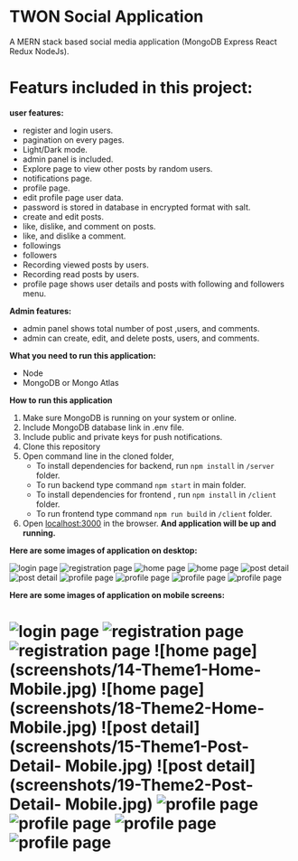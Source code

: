 # TWON Social Application
A MERN stack based social media application (MongoDB Express React Redux NodeJs).

# Featurs included in this project:

**user features:**
 - register and login users. 
 - pagination on every pages.
 - Light/Dark mode.
 - admin panel is included.
 - Explore page to view other posts by random users.
 - notifications page.
 - profile page.
 - edit profile page user data.
 - password is stored in database in encrypted format with salt.
 - create and edit posts.
 - like, dislike, and comment on posts.
 - like, and dislike a comment.
 - followings
 - followers
 - Recording viewed posts by users.
 - Recording read posts by users.
 - profile page shows user details and posts with following and followers menu.
   
**Admin features:**
 - admin panel shows total number of post ,users, and comments.
 - admin can create, edit, and delete posts, users, and comments. 

**What you need to run this application:**

 - Node 
 - MongoDB or Mongo Atlas

**How to run this application**
1. Make sure MongoDB is running on your system or online.
2. Include MongoDB database link in .env file.
3. Include public and private keys for push notifications.
4. Clone this repository
5. Open command line in the cloned folder,
    - To install dependencies for backend, run  `npm install` in `/server` folder.
    - To run backend type command `npm start` in main folder.
    - To install dependencies for frontend , run  `npm install` in `/client` folder.
    - To run frontend type command `npm run build` in `/client` folder.
6.  Open  [localhost:3000](http://localhost:3000/)  in the browser.
 **And application will be up and running.**

**Here are some images of application on desktop:**

![login page](screenshots/2-Theme1And2-Login-Web.png)
![registration page](screenshots/1-Theme1And2-Signup-Web)
![home page](screenshots/3-Theme1-Home-Web.png)
![home page](screenshots/7-Theme2-Home-Web.png)
![post detail](screenshots/4-Theme1-Post-detail-Web.png)
![post detail](screenshots/8-Theme2-Post-detail-Web.png)
![profile page](screenshots/5-Theme1-Profile-Scroll1-Web.png)
![profile page](screenshots/6-Theme1-Profile-Scroll2-Web.png)
![profile page](screenshots/9-Theme2-Profile-Scroll1-Web.png)
![profile page](screenshots/10-Theme2-Profile-Scroll2-Web.png)

**Here are some images of application on mobile screens:**

![login page](screenshots/13-Theme2And1-Login-Mobile.jpg)
![registration page](screenshots/11-Theme2And1-Signup-Scroll1-Mobile.jpg)
![registration page](screenshots/12-Theme2And1-Signup-Scroll2-Mobile.jpg)
![home page](screenshots/14-Theme1-Home- Mobile.jpg)
![home page](screenshots/18-Theme2-Home- Mobile.jpg)
![post detail](screenshots/15-Theme1-Post-Detail- Mobile.jpg)
![post detail](screenshots/19-Theme2-Post-Detail- Mobile.jpg)
![profile page](screenshots/16-Theme1-Profile-Scroll1-Mobile.jpg)
![profile page](screenshots/17-Theme1-Profile-Scroll2-Mobile.jpg)
![profile page](screenshots/20-Theme2-Profile-Scroll1-Mobile.jpg)
![profile page](screenshots/21-Theme2-Profile-Scroll2-Mobile.jpg)
=======
